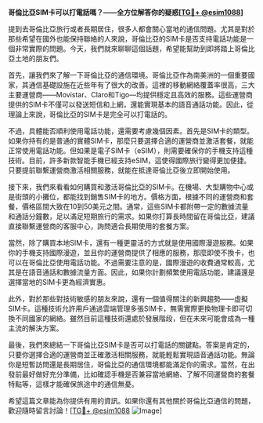 **哥倫比亞SIM卡可以打電話嗎？——全方位解答你的疑惑[[TG💪+ @esim1088](https://t.me/s/esim1088)]**

提到去哥倫比亞旅行或者長期居住，很多人都會關心當地的通信問題。尤其是對於那些希望在國外也能保持聯絡的人來說，哥倫比亞的SIM卡是否支持電話功能是一個非常實際的問題。今天，我們就來聊聊這個話題，希望能幫助到即將踏上哥倫比亞土地的朋友們。

首先，讓我們來了解一下哥倫比亞的通信環境。哥倫比亞作為南美洲的一個重要國家，其通信基礎設施在近些年有了很大的改善。這裡的移動網絡覆蓋率很高，三大主要運營商——Movistar、Claro和Tigo—均提供穩定且高效的服務。這些運營商提供的SIM卡不僅可以發送短信和上網，還能實現基本的語音通話功能。因此，從理論上來說，哥倫比亞的SIM卡是完全可以打電話的。

不過，具體能否順利使用電話功能，還需要考慮幾個因素。首先是SIM卡的類型。如果你持有的是普通的實體SIM卡，那麼只要選擇合適的運營商並激活套餐，就能正常使用電話功能。但如果是電子SIM卡（eSIM），則需要確保你的手機支持這種技術。目前，許多新款智能手機已經支持eSIM，這使得國際旅行變得更加便捷。只要提前聯繫運營商激活相關服務，就能在抵達哥倫比亞後立即開始使用。

接下來，我們來看看如何購買和激活哥倫比亞的SIM卡。在機場、大型購物中心或是街頭的小攤位，都能找到銷售SIM卡的地方。價格方面，根據不同的運營商和套餐，價格區間大致在10到50美元之間。通常，這些SIM卡都附帶一定的數據流量和通話分鐘數，足以滿足短期旅行的需求。如果你打算長時間留在哥倫比亞，建議直接聯繫運營商的客服中心，詢問適合長期使用的套餐方案。

當然，除了購買本地SIM卡，還有一種更靈活的方式就是使用國際漫遊服務。如果你的手機支持國際漫遊，並且你的運營商提供了相應的服務，那麼即使不換卡，也可以在哥倫比亞使用電話功能。不過需要注意的是，國際漫遊的收費通常較高，尤其是在語音通話和數據流量方面。因此，如果你計劃頻繁使用電話功能，建議還是選擇當地的SIM卡更為經濟實惠。

此外，對於那些對技術敏感的朋友來說，還有一個值得關注的新興趨勢——虛擬SIM卡。這種技術允許用戶通過雲端管理多張SIM卡，無需實際更換物理卡即可切換不同國家的網絡。雖然目前這種技術還處於發展階段，但在未來可能會成為一種主流的解決方案。

最後，我們來總結一下哥倫比亞SIM卡是否可以打電話的關鍵點。答案是肯定的，只要你選擇合適的運營商並正確激活相關服務，就能輕鬆實現語音通話功能。無論你是短暫訪問還是長期居住，哥倫比亞的通信環境都能滿足你的需求。當然，在出發前最好做好充分準備，比如確認手機是否兼容當地網絡、了解不同運營商的套餐特點等，這樣才能確保旅途中的通信無憂。

希望這篇文章能為你提供有用的資訊。如果你還有其他關於哥倫比亞通信的問題，歡迎隨時留言討論！[[TG💪+ @esim1088](https://t.me/s/esim1088) ![Image](https://i.postimg.cc/4NQfJmqS/Snipaste-2025-05-13-00-14-12.png)]